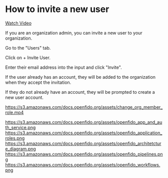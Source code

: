# How to invite a new user

[Watch Video](https://s3.amazonaws.com/docs.openfido.org/assets/invite_new_user.mp4)

If you are an organization admin, you can invite a new user to your organization.

Go to the "Users" tab.

Click on + Invite User.

Enter their email address into the input and click "Invite".

If the user already has an account, they will be added to the organization when they accept the invitation.

If they do not already have an account, they will be prompted to create a new user account.

https://s3.amazonaws.com/docs.openfido.org/assets/change_org_member_role.mp4



https://s3.amazonaws.com/docs.openfido.org/assets/openfido_app_and_auth_service.png
https://s3.amazonaws.com/docs.openfido.org/assets/openfido_application_roles.png
https://s3.amazonaws.com/docs.openfido.org/assets/openfido_architetcture_diagram.png
https://s3.amazonaws.com/docs.openfido.org/assets/openfido_pipelines.png
https://s3.amazonaws.com/docs.openfido.org/assets/openfido_workflows.png

